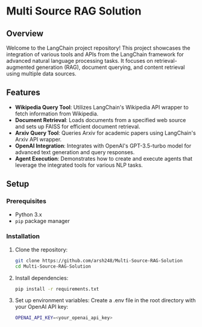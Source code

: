 # Multi Source RAG Solution

## Overview

Welcome to the LangChain project repository! This project showcases the integration of various tools and APIs from the LangChain framework for advanced natural language processing tasks. It focuses on retrieval-augmented generation (RAG), document querying, and content retrieval using multiple data sources.

## Features

- **Wikipedia Query Tool**: Utilizes LangChain's Wikipedia API wrapper to fetch information from Wikipedia.
- **Document Retrieval**: Loads documents from a specified web source and sets up FAISS for efficient document retrieval.
- **Arxiv Query Tool**: Queries Arxiv for academic papers using LangChain's Arxiv API wrapper.
- **OpenAI Integration**: Integrates with OpenAI's GPT-3.5-turbo model for advanced text generation and query responses.
- **Agent Execution**: Demonstrates how to create and execute agents that leverage the integrated tools for various NLP tasks.

## Setup

### Prerequisites

- Python 3.x
- `pip` package manager

### Installation

1. Clone the repository:
   ```bash
   git clone https://github.com/arsh248/Multi-Source-RAG-Solution
   cd Multi-Source-RAG-Solution

2. Install dependencies:
   ```bash
   pip install -r requirements.txt
3. Set up environment variables:
    Create a .env file in the root directory with your OpenAI API key:

   ```bash
   OPENAI_API_KEY=<your_openai_api_key>


